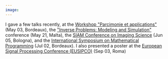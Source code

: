 ```yaml
---
image:
---
```


<p>I gave a few talks recently,
					at the <a href="http://gdr-mia.math.cnrs.fr/events/parcimonie-18/">Workshop "Parcimonie et applications"</a> (May 03, Bordeaux), the 
					<a href="http://www.ipms-conference.org/ipms2018/index.php/m5">"Inverse Problems: Modeling and Simulation"</a> conference (May 21, Malta), the
					<a href="https://www.siam-is18.dm.unibo.it/">SIAM Conference on Imaging Science</a> (Jun 05, Bologna), and the
					<a href="https://ismp2018.sciencesconf.org/">International Symposium on Mathematical Programming</a> (Jul 02, Bordeaux). I also presented a poster at the <a href="http://www.eusipco2018.org/">European Signal Processing Conference (EUSIPCO)</a> (Sep 03, Roma)</p>
